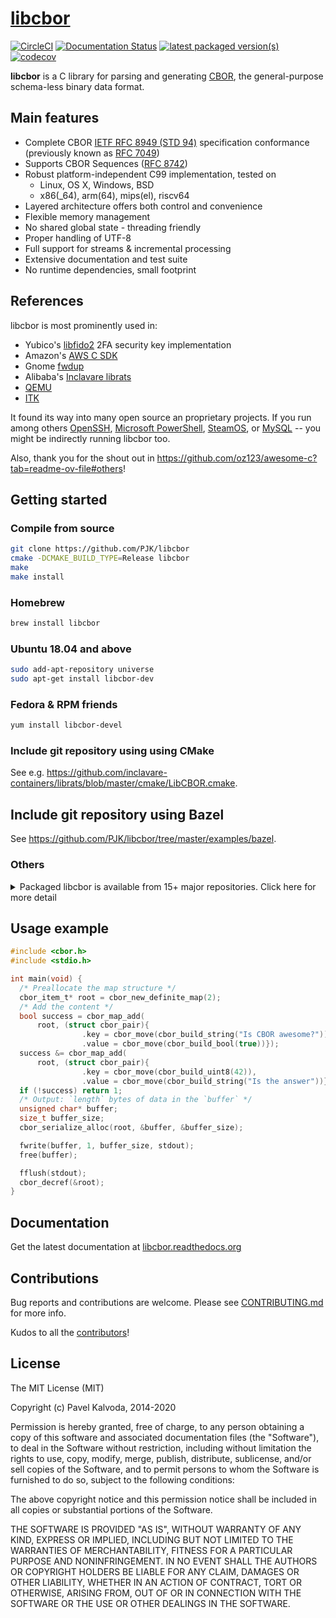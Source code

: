 # [libcbor](https://github.com/PJK/libcbor)

[![CircleCI](https://circleci.com/gh/PJK/libcbor/tree/master.svg?style=svg)](https://circleci.com/gh/PJK/libcbor/tree/master)
[![Documentation Status](https://readthedocs.org/projects/libcbor/badge/?version=latest)](https://readthedocs.org/projects/libcbor/?badge=latest)
[![latest packaged version(s)](https://repology.org/badge/latest-versions/libcbor.svg)](https://repology.org/project/libcbor/versions)
[![codecov](https://codecov.io/gh/PJK/libcbor/branch/master/graph/badge.svg)](https://codecov.io/gh/PJK/libcbor)

**libcbor** is a C library for parsing and generating [CBOR](https://cbor.io/), the general-purpose schema-less binary data format.

## Main features

- Complete CBOR [IETF RFC 8949 (STD 94)](https://www.rfc-editor.org/info/std94) specification conformance (previously known as [RFC 7049](https://www.rfc-editor.org/info/rfc7049))
- Supports CBOR Sequences ([RFC 8742](https://datatracker.ietf.org/doc/html/rfc8742))
- Robust platform-independent C99 implementation, tested on
  - Linux, OS X, Windows, BSD
  - x86(_64), arm(64), mips(el), riscv64
- Layered architecture offers both control and convenience
- Flexible memory management
- No shared global state - threading friendly
- Proper handling of UTF-8
- Full support for streams & incremental processing
- Extensive documentation and test suite
- No runtime dependencies, small footprint

## References

libcbor is most prominently used in:

- Yubico's [libfido2](https://developers.yubico.com/libfido2/) 2FA security key implementation
- Amazon's [AWS C SDK](https://github.com/awslabs/aws-c-common)
- Gnome [fwdup](https://github.com/fwupd/fwupd/blob/main/meson.build#L339)
- Alibaba's [Inclavare librats](https://github.com/inclavare-containers/librats)
- [QEMU](https://wiki.qemu.org/ChangeLog/9.2)
- [ITK](https://docs.itk.org/projects/wasm/en/latest/introduction/parts.html)

It found its way into many open source an proprietary projects. If you run among others [OpenSSH](https://www.matbra.com/2020/02/17/using-fido2-with-ssh.html), [Microsoft PowerShell](https://github.com/PowerShell/libcbor), [SteamOS](https://github.com/randombk/steamos-teardown/blob/5a37d977fae55d9c41eaf1d07528fa965740bb26/docs/packages.md?plain=1#L461), or [MySQL](https://dev.mysql.com/doc/relnotes/mysql/8.0/en/news-8-0-34.html) -- you might be indirectly running libcbor too.

Also, thank you for the shout out in <https://github.com/oz123/awesome-c?tab=readme-ov-file#others>!

## Getting started

### Compile from source

```bash
git clone https://github.com/PJK/libcbor
cmake -DCMAKE_BUILD_TYPE=Release libcbor
make
make install
```

### Homebrew

```bash
brew install libcbor
```

### Ubuntu 18.04 and above

```bash
sudo add-apt-repository universe
sudo apt-get install libcbor-dev
```

### Fedora & RPM friends

```bash
yum install libcbor-devel
```

### Include git repository using using CMake

See e.g. <https://github.com/inclavare-containers/librats/blob/master/cmake/LibCBOR.cmake>.

## Include git repository using Bazel

See <https://github.com/PJK/libcbor/tree/master/examples/bazel>.

### Others

<details>
  <summary>Packaged libcbor is available from 15+ major repositories. Click here for more detail</summary>
  
  [![Packaging status](https://repology.org/badge/vertical-allrepos/libcbor.svg)](https://repology.org/project/libcbor/versions)
</details>

## Usage example

```c
#include <cbor.h>
#include <stdio.h>

int main(void) {
  /* Preallocate the map structure */
  cbor_item_t* root = cbor_new_definite_map(2);
  /* Add the content */
  bool success = cbor_map_add(
      root, (struct cbor_pair){
                .key = cbor_move(cbor_build_string("Is CBOR awesome?")),
                .value = cbor_move(cbor_build_bool(true))});
  success &= cbor_map_add(
      root, (struct cbor_pair){
                .key = cbor_move(cbor_build_uint8(42)),
                .value = cbor_move(cbor_build_string("Is the answer"))});
  if (!success) return 1;
  /* Output: `length` bytes of data in the `buffer` */
  unsigned char* buffer;
  size_t buffer_size;
  cbor_serialize_alloc(root, &buffer, &buffer_size);

  fwrite(buffer, 1, buffer_size, stdout);
  free(buffer);

  fflush(stdout);
  cbor_decref(&root);
}
```

## Documentation

Get the latest documentation at [libcbor.readthedocs.org](http://libcbor.readthedocs.org/)

## Contributions

Bug reports and contributions are welcome. Please see [CONTRIBUTING.md](https://github.com/PJK/libcbor/blob/master/CONTRIBUTING.md) for more info.

Kudos to all the [contributors](https://github.com/PJK/libcbor/graphs/contributors)!

## License

The MIT License (MIT)

Copyright (c) Pavel Kalvoda, 2014-2020

Permission is hereby granted, free of charge, to any person obtaining a copy
of this software and associated documentation files (the "Software"), to deal
in the Software without restriction, including without limitation the rights
to use, copy, modify, merge, publish, distribute, sublicense, and/or sell
copies of the Software, and to permit persons to whom the Software is
furnished to do so, subject to the following conditions:

The above copyright notice and this permission notice shall be included in all
copies or substantial portions of the Software.

THE SOFTWARE IS PROVIDED "AS IS", WITHOUT WARRANTY OF ANY KIND, EXPRESS OR
IMPLIED, INCLUDING BUT NOT LIMITED TO THE WARRANTIES OF MERCHANTABILITY,
FITNESS FOR A PARTICULAR PURPOSE AND NONINFRINGEMENT. IN NO EVENT SHALL THE
AUTHORS OR COPYRIGHT HOLDERS BE LIABLE FOR ANY CLAIM, DAMAGES OR OTHER
LIABILITY, WHETHER IN AN ACTION OF CONTRACT, TORT OR OTHERWISE, ARISING FROM,
OUT OF OR IN CONNECTION WITH THE SOFTWARE OR THE USE OR OTHER DEALINGS IN THE
SOFTWARE.
